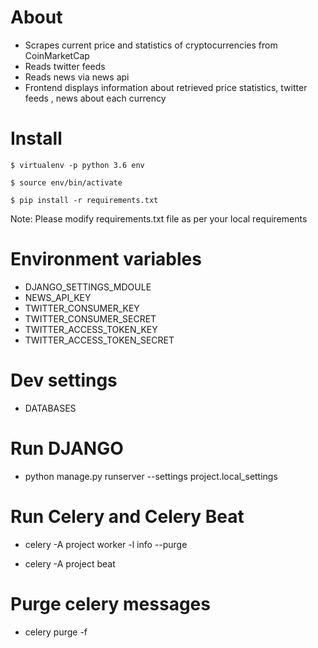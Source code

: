 

# About

  -  Scrapes current price and statistics of cryptocurrencies from CoinMarketCap
  -  Reads twitter feeds
  -  Reads news via news api
  -  Frontend displays information about retrieved price statistics, twitter feeds , news about each currency 


# Install

    $ virtualenv -p python 3.6 env

    $ source env/bin/activate

    $ pip install -r requirements.txt


Note: Please modify requirements.txt file as per your local requirements


# Environment variables

- DJANGO_SETTINGS_MDOULE
- NEWS_API_KEY
- TWITTER_CONSUMER_KEY
- TWITTER_CONSUMER_SECRET
- TWITTER_ACCESS_TOKEN_KEY
- TWITTER_ACCESS_TOKEN_SECRET


# Dev settings

- DATABASES


# Run DJANGO

- python manage.py runserver --settings project.local_settings


# Run Celery and Celery Beat

- celery -A project worker -l info --purge

- celery -A project beat


# Purge celery messages

- celery purge -f

